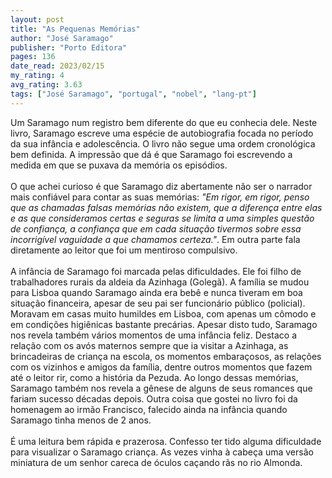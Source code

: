 ```yaml
---
layout: post
title: "As Pequenas Memórias"
author: "José Saramago"
publisher: "Porto Editora"
pages: 136
date_read: 2023/02/15
my_rating: 4
avg_rating: 3.63
tags: ["José Saramago", "portugal", "nobel", "lang-pt"]
---
```


Um Saramago num registro bem diferente do que eu conhecia dele. Neste livro, Saramago escreve uma espécie de autobiografia focada no período da sua infância e adolescência. O livro não segue uma ordem cronológica bem definida. A impressão que dá é que Saramago foi escrevendo a medida em que se puxava da memória os episódios. <br/><br/>O que achei curioso é que Saramago diz abertamente não ser o narrador mais confiável para contar as suas memórias: <i>"Em rigor, em rigor, penso que as chamadas falsas memórias não existem, que a diferença entre elas e as que consideramos certas e seguras se limita a uma simples questão de confiança, a confiança que em cada situação tivermos sobre essa incorrigível vaguidade a que chamamos certeza."</i>. Em outra parte fala diretamente ao leitor que foi um mentiroso compulsivo. <br/><br/>A infância de Saramago foi marcada pelas dificuldades. Ele foi filho de trabalhadores rurais da aldeia da Azinhaga (Golegã). A família se mudou para Lisboa quando Saramago ainda era bebê e nunca tiveram em boa situação financeira, apesar de seu pai ser funcionário público (policial). Moravam em casas muito humildes em Lisboa, com apenas um cômodo e em condições higiênicas bastante precárias. Apesar disto tudo, Saramago nos revela também vários momentos de uma infância feliz. Destaco a relação com os avós maternos sempre que ia visitar a Azinhaga, as brincadeiras de criança na escola, os momentos embaraçosos, as relações com os vizinhos e amigos da família, dentre outros momentos que fazem até o leitor rir, como a história da Pezuda. Ao longo dessas memórias, Saramago também nos revela a gênese de alguns de seus romances que fariam sucesso décadas depois. Outra coisa que gostei no livro foi da homenagem ao irmão Francisco, falecido ainda na infância quando Saramago tinha menos de 2 anos. <br/><br/>É uma leitura bem rápida e prazerosa. Confesso ter tido alguma dificuldade para visualizar o Saramago criança. As vezes vinha à cabeça uma versão miniatura de um senhor careca de óculos caçando rãs no rio Almonda.<br/>

